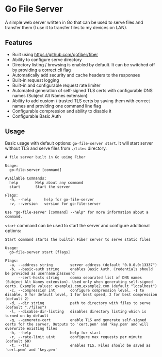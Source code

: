# Go File Server
A simple web server written in Go that can be used to serve files and transfer them (I use it to transfer files to my devices on LAN).

## Features
* Built using https://github.com/gofiber/fiber
* Ability to configure serve directory
* Directory listing / browsing is enabled by default. It can be switched off by providing a correct cli flag
* Automatically add security and cache headers to the responses
* Built-in request logging
* Built-in and configurable request rate limiter
* Automated generation of self-signed TLS certs with configurable DNS names (Subject Alt Names extension)
* Ability to add custom / trusted TLS certs by saving them with correct names and providing one command line flag
* Configurable compression and ability to disable it
* Configurable Basic Auth

## Usage
Basic usage with default options: ```go-file-server start```. It will start server without TLS and serve files from ```./files``` directory.

```
A file server built in Go using Fiber

Usage:
  go-file-server [command]

Available Commands:
  help        Help about any command
  start       Start the server

Flags:
  -h, --help      help for go-file-server
  -v, --version   version for go-file-server

Use "go-file-server [command] --help" for more information about a command.
```

```start``` command can be used to start the server and configure additional options:
```
Start command starts the builtin Fiber server to serve static files

Usage:
  go-file-server start [flags]

Flags:
  -a, --address string        server address (default "0.0.0.0:13337")
  -b, --basic-auth string     enables Basic Auth. Credentials should be provided as username:password
      --cert-hosts string     comma separated list of DNS names (Subject Alt Names extension). Used only when generating self-signed certs. Example values: example1.com,example2.com (default "localhost")
  -c, --compression int       configure compression level. -1 to disable, 0 for default level, 1 for best speed, 2 for best compression (default 2)
  -d, --dir string            path to directory with files to serve (default "./files")
  -l, --disable-dir-listing   disables directory listing which is turned on by default
  -g, --generate-cert         enable TLS and generate self-signed certs for the server. Outputs to 'cert.pem' and 'key.pem' and will overwrite existing files
  -h, --help                  help for start
  -r, --rate-limit uint       configure max requests per minute (default 60)
  -t, --tls                   enables TLS. Files should be saved as 'cert.pem' and 'key.pem'
```
